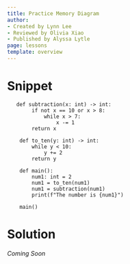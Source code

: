 ```yaml
---
title: Practice Memory Diagram
author:
- Created by Lynn Lee
- Reviewed by Olivia Xiao
- Published by Alyssa Lytle
page: lessons
template: overview
---
```


# Snippet

<pre>
<code class="python">   def subtraction(x: int) -> int:
        if not x == 10 or x > 8:
            while x > 7: 
                x -= 1
        return x

    def to_ten(y: int) -> int:
        while y < 10:
            y += 2
        return y

    def main():
        num1: int = 2
        num1 = to_ten(num1)
        num1 = subtraction(num1)
        print(f"The number is {num1}")

    main()
</code></pre>

# Solution

*Coming Soon*

<!-- 
<img class="img-fluid" src="/static/assets/f23/func-import-01-sol.png" alt="The Memory Diagram has three columns from the left to the right, including the
Stack, the Heap and the Output.
The Stack has 4 frames in the following order from top to bottom including,
Globals, main, to_ten, subtraction.
The Globals frame has 3 variables including subtraction, to_ten, and main.
● subtraction points to a function on the heap, from lines 1-5
● to_ten points to a function on the heap from lines 7-10
● main points to a function on the heap from lines 12-16
The main frame has 3 items, including num1, RA, and RV.
● num1 is defined as 2 initially, but changes to 10 after the frame to_ten
finishes, and changes to 7 after the frame subtraction finishes
● RA is defined at line 19
● RV is none
The to_ten frame has 3 items, including y, RA, and RV.
● y is initially 2, but changes to 4, then 6, then 8, then 10.
● RA is defined at line 14
● RV is 10
The subtraction frame has 3 items, including x, RA, and RV.
● x is initially 10, but changes to 9, then 8, then 7.
● RA is defined at line 15
● RV is 7
The Heap includes 3 function objects
The Output includes the phrase: “The number is 7”"  />

*Image Description* The Memory Diagram has three columns from the left to the right, including the
Stack, the Heap and the Output.

The Stack has 4 frames in the following order from top to bottom including,
Globals, main, to_ten, subtraction.

The Globals frame has 3 variables including subtraction, to_ten, and main.

* subtraction points to a function on the heap, from lines 1-5
* to_ten points to a function on the heap from lines 7-10
* main points to a function on the heap from lines 12-16
The main frame has 3 items, including num1, RA, and RV.
* num1 is defined as 2 initially, but changes to 10 after the frame to_ten
finishes, and changes to 7 after the frame subtraction finishes
* RA is defined at line 19
* RV is none

The to_ten frame has 3 items, including y, RA, and RV.

* y is initially 2, but changes to 4, then 6, then 8, then 10.
* RA is defined at line 14
* RV is 10

The subtraction frame has 3 items, including x, RA, and RV.

* x is initially 10, but changes to 9, then 8, then 7.
* RA is defined at line 15
* RV is 7

The Heap includes 3 function objects
The Output includes the phrase: “The number is 7” -->
